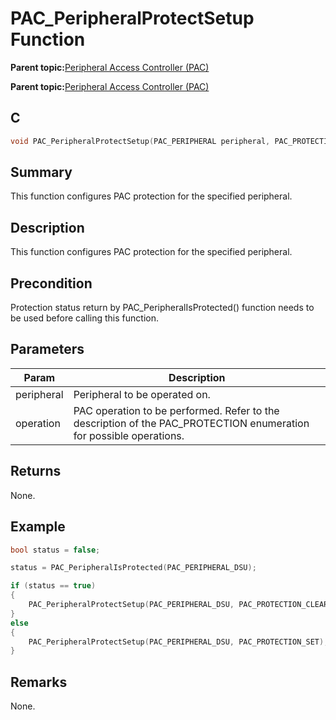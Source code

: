 # PAC\_PeripheralProtectSetup Function

**Parent topic:**[Peripheral Access Controller \(PAC\)](GUID-A41A49A1-F4C5-4355-8F72-3471A2AFF354.md)

**Parent topic:**[Peripheral Access Controller \(PAC\)](GUID-7E4EED23-C76D-41B4-A9CA-E9B641752E55.md)

## C

```c
void PAC_PeripheralProtectSetup(PAC_PERIPHERAL peripheral, PAC_PROTECTION operation)
```

## Summary

This function configures PAC protection for the specified peripheral.

## Description

This function configures PAC protection for the specified peripheral.

## Precondition

Protection status return by PAC\_PeripheralIsProtected\(\) function needs to be used before calling this function.

## Parameters

|Param|Description|
|-----|-----------|
|peripheral|Peripheral to be operated on.|
|operation|PAC operation to be performed. Refer to the description of the PAC\_PROTECTION enumeration for possible operations.|

## Returns

None.

## Example

```c
bool status = false;

status = PAC_PeripheralIsProtected(PAC_PERIPHERAL_DSU);

if (status == true)
{
    PAC_PeripheralProtectSetup(PAC_PERIPHERAL_DSU, PAC_PROTECTION_CLEAR);
}
else
{
    PAC_PeripheralProtectSetup(PAC_PERIPHERAL_DSU, PAC_PROTECTION_SET);
}
```

## Remarks

None.

